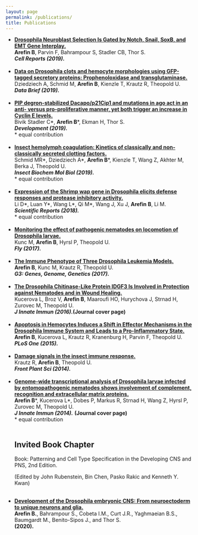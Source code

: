 ```yaml
---
layout: page
permalink: /publications/
title: Publications
---
```



<ul>
	<li>
		<a href="https://www.ncbi.nlm.nih.gov/pubmed/31825841">	<b>Drosophila Neuroblast Selection Is Gated by Notch, Snail, SoxB, and EMT Gene Interplay.</b></a><br><b>Arefin B</b>, Parvin F, Bahrampour S, Stadler CB, Thor S.<br><i>
		<b>Cell Reports (2019).</b></i>
  
  </li><br>
	<li>
		<a href="https://www.ncbi.nlm.nih.gov/pubmed/31367663"><b>Data on Drosophila clots and hemocyte morphologies using GFP-tagged secretory proteins: Prophenoloxidase and transglutaminase.</b></a><br>
	Dziedziech A, Schmid M, <b>Arefin B</b>, Kienzle T, Krautz R, Theopold U.<br><i>
	<b>Data Brief (2019).</b></i>
	
  </li><br>
	<li>
	<a href="https://www.ncbi.nlm.nih.gov/pubmed/31289041">	<b>PIP degron-stabilized Dacapo/p21Cip1 and mutations in ago act in an anti- versus pro-proliferative manner, yet both trigger an increase in Cyclin E levels.</b></a><br>
	Bivik Stadler C*, <b>Arefin B</b>*, Ekman H, Thor S.<br><i>
	<b>Development (2019).</b><br></i>
	* equal contribution

</li><br>
<li>
	<a href="https://www.ncbi.nlm.nih.gov/pubmed/30974174">	<b>Insect hemolymph coagulation: Kinetics of classically and non-classically secreted clotting factors.</b></a><br>
	Schmid MR*, Dziedziech A*, <b>Arefin B</b>*, Kienzle T, Wang Z, Akhter M, Berka J, Theopold U.<br><i>
	<b>Insect Biochem Mol Biol (2019).</b><br></i>
	* equal contribution
	
 </li><br>
	<li>
	<a href="https://www.ncbi.nlm.nih.gov/pubmed/29884877">	<b>Expression of the Shrimp wap gene in Drosophila elicits defense responses and protease inhibitory activity.</b></a><br>
	Li D*, Luan Y*, Wang L*, Qi M*, Wang J, Xu J, <b>Arefin B</b>, Li M.<br><i>
	<b>Scientific Reports (2018).</b><br></i>
	* equal contribution
	
</li><br>
	<li>
	<a href="https://www.ncbi.nlm.nih.gov/pubmed/28631995">	<b>Monitoring the effect of pathogenic nematodes on locomotion of Drosophila larvae.</b></a><br>
	Kunc M, <b>Arefin B</b>, Hyrsl P, Theopold U.<br><i>
	<b>Fly (2017).</b></i><br>
	
</li><br>
	<li>
	<a href="https://www.ncbi.nlm.nih.gov/pubmed/28476910">	<b>The Immune Phenotype of Three Drosophila Leukemia Models.</b></a><br>
	<b>Arefin B</b>, Kunc M, Krautz R, Theopold U.<br><i>
	<b>G3: Genes, Genome, Genetics (2017).</b></i><br>
	
	
</li><br>
	<li>
	<a href="https://www.ncbi.nlm.nih.gov/pubmed/26694862">	<b>The Drosophila Chitinase-Like Protein IDGF3 Is Involved in Protection against Nematodes and in Wound Healing.</b></a><br>
	Kucerova L, Broz V, <b>Arefin B</b>, Maaroufi HO, Hurychova J, Strnad H, Zurovec M, Theopold U.<br><i>
	<b>J Innate Immun (2016).</b></i><b>(Journal cover page)</b><br>
	
	
</li><br>
	<li>
	<a href="https://www.ncbi.nlm.nih.gov/pubmed/26322507">	<b>Apoptosis in Hemocytes Induces a Shift in Effector Mechanisms in the Drosophila Immune System and Leads to a Pro-Inflammatory State.</b></a><br>
	<b>Arefin B</b>, Kucerova L, Krautz R, Kranenburg H, Parvin F, Theopold U.<br><i>
	<b>PLoS One (2015).</b></i><br>
	
	
</li><br>
	<li>
	<a href="https://www.ncbi.nlm.nih.gov/pubmed/25071815">	<b>Damage signals in the insect immune response.</b></a><br>
	Krautz R, <b>Arefin B</b>, Theopold U.<br><i>
	<b>Front Plant Sci (2014).</b></i><br>	
	
	
</li><br>
	<li>
	<a href="https://www.ncbi.nlm.nih.gov/pubmed/23988573">	<b>Genome-wide transcriptional analysis of Drosophila larvae infected by entomopathogenic nematodes shows involvement of complement, recognition and extracellular matrix proteins.</b></a><br>
	<b>Arefin B</b>*, Kucerova L*, Dobes P, Markus R, Strnad H, Wang Z, Hyrsl P, Zurovec M, Theopold U.<br><i>
	<b>J Innate Immun (2014).</b></i> <b>(Journal cover page)</b><br>
	* equal contribution<br><br>

<h2> Invited Book Chapter</h2>

Book: Patterning and Cell Type Specification in the Developing CNS and PNS, 2nd Edition. <br>

(Edited by John Rubenstein, Bin Chen, Pasko Rakic and Kenneth Y. Kwan)

</li><br>
	<li>
	<a href="https://www.sciencedirect.com/science/article/pii/B9780128144053000254"> <b>Development of the Drosophila embryonic CNS: From neuroectoderm to unique neurons and glia.</b></a><br><b>Arefin B.</b>, Bahrampour S., Cobeta I.M., Curt J.R., Yaghmaeian B.S., Baumgardt M., Benito-Sipos J., and Thor S. <b><br> (2020).</b> <br> 	
	
